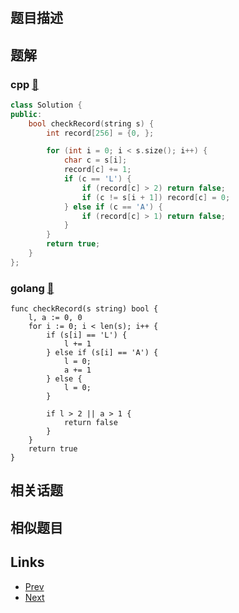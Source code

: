 
# [](https://leetcode-cn.com/problems/student-attendance-record-i)

## 题目描述



## 题解

### cpp [🔗](student-attendance-record-i.cpp) 
```cpp
class Solution {
public:
    bool checkRecord(string s) {
        int record[256] = {0, };

        for (int i = 0; i < s.size(); i++) {
            char c = s[i];
            record[c] += 1;
            if (c == 'L') {
                if (record[c] > 2) return false;
                if (c != s[i + 1]) record[c] = 0;
            } else if (c == 'A') {
                if (record[c] > 1) return false;
            }
        }
        return true;
    }
};
```
### golang [🔗](student-attendance-record-i.go) 
```golang
func checkRecord(s string) bool {
    l, a := 0, 0
    for i := 0; i < len(s); i++ {
        if (s[i] == 'L') {
            l += 1
        } else if (s[i] == 'A') {
            l = 0;
            a += 1
        } else {
            l = 0;
        }
        
        if l > 2 || a > 1 {
            return false
        }
    }
    return true
}
```


## 相关话题



## 相似题目



## Links

- [Prev](../number-of-provinces/README.md) 
- [Next](../reverse-words-in-a-string-iii/README.md) 


